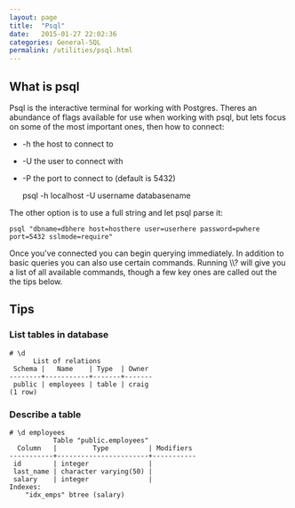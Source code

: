 ```yaml
---
layout: page
title:  "Psql"
date:   2015-01-27 22:02:36
categories: General-SQL
permalink: /utilities/psql.html
---
```


What is psql
------------

Psql is the interactive terminal for working with Postgres. Theres an abundance of flags available for use when working with psql, but lets focus on some of the most important ones, then how to connect:

-   -h the host to connect to
-   -U the user to connect with
-   -P the port to connect to (default is 5432)

    psql -h localhost -U username databasename

The other option is to use a full string and let psql parse it:

    psql "dbname=dbhere host=hosthere user=userhere password=pwhere port=5432 sslmode=require"

Once you've connected you can begin querying immediately. In addition to basic queries you can also use certain commands. Running \\\\? will give you a list of all available commands, though a few key ones are called out the the tips below.

Tips
----

### List tables in database

    # \d
          List of relations
     Schema |   Name    | Type  | Owner 
    --------+-----------+-------+-------
     public | employees | table | craig
    (1 row)

### Describe a table

    # \d employees 
               Table "public.employees"
      Column   |         Type          | Modifiers 
    -----------+-----------------------+-----------
     id        | integer               | 
     last_name | character varying(50) | 
     salary    | integer               | 
    Indexes:
        "idx_emps" btree (salary)
